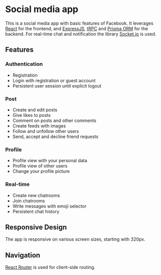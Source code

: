 # Social media app

This is a social media app with basic features of Facebook. It leverages [React](https://react.dev) for the frontend, and [ExpressJS](https://expressjs.com), [tRPC](https://trpc.io/) and [Prisma ORM](https://www.prisma.io/) for the backend. For real-time chat and notification the library [Socket.io](https://socket.io/) is used.

## Features

### Authentication
+ Registration
+ Login with registration or guest account
+ Persistent user session until explicit logout

### Post
+ Create and edit posts
+ Give likes to posts
+ Comment on posts and other comments
+ Create feeds with images
+ Follow and unfollow other users
+ Send, accept and decline friend requests

### Profile
+ Profile view with your personal data
+ Profile view of other users
+ Change your profile picture

### Real-time
+ Create new chatrooms
+ Join chatrooms
+ Write messages with emoji selector
+ Persistent chat history

## Responsive Design

The app is responsive on various screen sizes, starting with 320px.

## Navigation

[React Router](https://reactrouter.com/en/main) is used for client-side routing.
